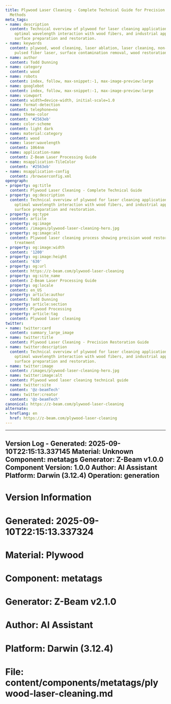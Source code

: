 ```yaml
---
title: Plywood Laser Cleaning - Complete Technical Guide for Precision Wood Restoration
  Methods
meta_tags:
- name: description
  content: Technical overview of plywood for laser cleaning applications, including
    optimal wavelength interaction with wood fibers, and industrial applications in
    surface preparation and restoration.
- name: keywords
  content: plywood, wood cleaning, laser ablation, laser cleaning, non-contact cleaning,
    pulsed fiber laser, surface contamination removal, wood restoration, finish removal
- name: author
  content: Todd Dunning
- name: category
  content: wood
- name: robots
  content: index, follow, max-snippet:-1, max-image-preview:large
- name: googlebot
  content: index, follow, max-snippet:-1, max-image-preview:large
- name: viewport
  content: width=device-width, initial-scale=1.0
- name: format-detection
  content: telephone=no
- name: theme-color
  content: '#2563eb'
- name: color-scheme
  content: light dark
- name: material:category
  content: wood
- name: laser:wavelength
  content: 1064nm
- name: application-name
  content: Z-Beam Laser Processing Guide
- name: msapplication-TileColor
  content: '#2563eb'
- name: msapplication-config
  content: /browserconfig.xml
opengraph:
- property: og:title
  content: Plywood Laser Cleaning - Complete Technical Guide
- property: og:description
  content: Technical overview of plywood for laser cleaning applications, including
    optimal wavelength interaction with wood fibers, and industrial applications in
    surface preparation and restoration.
- property: og:type
  content: article
- property: og:image
  content: /images/plywood-laser-cleaning-hero.jpg
- property: og:image:alt
  content: Plywood laser cleaning process showing precision wood restoration and surface
    treatment
- property: og:image:width
  content: '1200'
- property: og:image:height
  content: '630'
- property: og:url
  content: https://z-beam.com/plywood-laser-cleaning
- property: og:site_name
  content: Z-Beam Laser Processing Guide
- property: og:locale
  content: en_US
- property: article:author
  content: Todd Dunning
- property: article:section
  content: Plywood Processing
- property: article:tag
  content: Plywood laser cleaning
twitter:
- name: twitter:card
  content: summary_large_image
- name: twitter:title
  content: Plywood Laser Cleaning - Precision Restoration Guide
- name: twitter:description
  content: Technical overview of plywood for laser cleaning applications, including
    optimal wavelength interaction with wood fibers, and industrial applications in
    surface preparation and restoration.
- name: twitter:image
  content: /images/plywood-laser-cleaning-hero.jpg
- name: twitter:image:alt
  content: Plywood wood laser cleaning technical guide
- name: twitter:site
  content: '@z-beamTech'
- name: twitter:creator
  content: '@z-beamTech'
canonical: https://z-beam.com/plywood-laser-cleaning
alternate:
- hreflang: en
  href: https://z-beam.com/plywood-laser-cleaning
---
```


---
Version Log - Generated: 2025-09-10T22:15:13.337145
Material: Unknown
Component: metatags
Generator: Z-Beam v1.0.0
Component Version: 1.0.0
Author: AI Assistant
Platform: Darwin (3.12.4)
Operation: generation
---

# Version Information
# Generated: 2025-09-10T22:15:13.337324
# Material: Plywood
# Component: metatags
# Generator: Z-Beam v2.1.0
# Author: AI Assistant
# Platform: Darwin (3.12.4)
# File: content/components/metatags/plywood-laser-cleaning.md